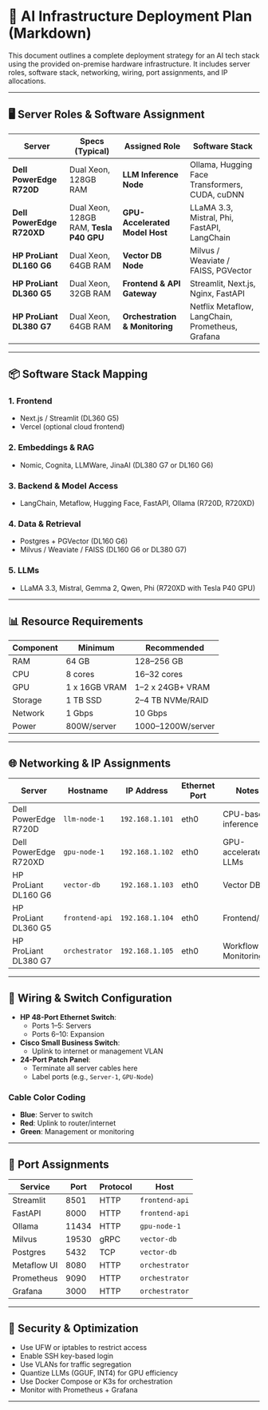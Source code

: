 
# 🧠 AI Infrastructure Deployment Plan (Markdown)

This document outlines a complete deployment strategy for an AI tech stack using the provided on-premise hardware infrastructure. It includes server roles, software stack, networking, wiring, port assignments, and IP allocations.

---

## 🖥️ Server Roles & Software Assignment

| Server | Specs (Typical) | Assigned Role | Software Stack |
|--------|------------------|----------------|----------------|
| **Dell PowerEdge R720D** | Dual Xeon, 128GB RAM | **LLM Inference Node** | Ollama, Hugging Face Transformers, CUDA, cuDNN |
| **Dell PowerEdge R720XD** | Dual Xeon, 128GB RAM, **Tesla P40 GPU** | **GPU-Accelerated Model Host** | LLaMA 3.3, Mistral, Phi, FastAPI, LangChain |
| **HP ProLiant DL160 G6** | Dual Xeon, 64GB RAM | **Vector DB Node** | Milvus / Weaviate / FAISS, PGVector |
| **HP ProLiant DL360 G5** | Dual Xeon, 32GB RAM | **Frontend & API Gateway** | Streamlit, Next.js, Nginx, FastAPI |
| **HP ProLiant DL380 G7** | Dual Xeon, 64GB RAM | **Orchestration & Monitoring** | Netflix Metaflow, LangChain, Prometheus, Grafana |

---

## 📦 Software Stack Mapping

### 1. Frontend
- Next.js / Streamlit (DL360 G5)
- Vercel (optional cloud frontend)

### 2. Embeddings & RAG
- Nomic, Cognita, LLMWare, JinaAI (DL380 G7 or DL160 G6)

### 3. Backend & Model Access
- LangChain, Metaflow, Hugging Face, FastAPI, Ollama (R720D, R720XD)

### 4. Data & Retrieval
- Postgres + PGVector (DL160 G6)
- Milvus / Weaviate / FAISS (DL160 G6 or DL380 G7)

### 5. LLMs
- LLaMA 3.3, Mistral, Gemma 2, Qwen, Phi (R720XD with Tesla P40 GPU)

---

## 📊 Resource Requirements

| Component | Minimum | Recommended |
|----------|---------|-------------|
| RAM | 64 GB | 128–256 GB |
| CPU | 8 cores | 16–32 cores |
| GPU | 1 x 16GB VRAM | 1–2 x 24GB+ VRAM |
| Storage | 1 TB SSD | 2–4 TB NVMe/RAID |
| Network | 1 Gbps | 10 Gbps |
| Power | 800W/server | 1000–1200W/server |

---

## 🌐 Networking & IP Assignments

| Server | Hostname | IP Address | Ethernet Port | Notes |
|--------|----------|------------|----------------|-------|
| Dell PowerEdge R720D | `llm-node-1` | `192.168.1.101` | eth0 | CPU-based inference |
| Dell PowerEdge R720XD | `gpu-node-1` | `192.168.1.102` | eth0 | GPU-accelerated LLMs |
| HP ProLiant DL160 G6 | `vector-db` | `192.168.1.103` | eth0 | Vector DB |
| HP ProLiant DL360 G5 | `frontend-api` | `192.168.1.104` | eth0 | Frontend/API |
| HP ProLiant DL380 G7 | `orchestrator` | `192.168.1.105` | eth0 | Workflow & Monitoring |

---

## 🧰 Wiring & Switch Configuration

- **HP 48-Port Ethernet Switch**:
  - Ports 1–5: Servers
  - Ports 6–10: Expansion
- **Cisco Small Business Switch**:
  - Uplink to internet or management VLAN
- **24-Port Patch Panel**:
  - Terminate all server cables here
  - Label ports (e.g., `Server-1`, `GPU-Node`)

### Cable Color Coding
- **Blue**: Server to switch
- **Red**: Uplink to router/internet
- **Green**: Management or monitoring

---

## 🔌 Port Assignments

| Service | Port | Protocol | Host |
|---------|------|----------|------|
| Streamlit | 8501 | HTTP | `frontend-api` |
| FastAPI | 8000 | HTTP | `frontend-api` |
| Ollama | 11434 | HTTP | `gpu-node-1` |
| Milvus | 19530 | gRPC | `vector-db` |
| Postgres | 5432 | TCP | `vector-db` |
| Metaflow UI | 8080 | HTTP | `orchestrator` |
| Prometheus | 9090 | HTTP | `orchestrator` |
| Grafana | 3000 | HTTP | `orchestrator` |

---

## 🔐 Security & Optimization

- Use UFW or iptables to restrict access
- Enable SSH key-based login
- Use VLANs for traffic segregation
- Quantize LLMs (GGUF, INT4) for GPU efficiency
- Use Docker Compose or K3s for orchestration
- Monitor with Prometheus + Grafana

---

